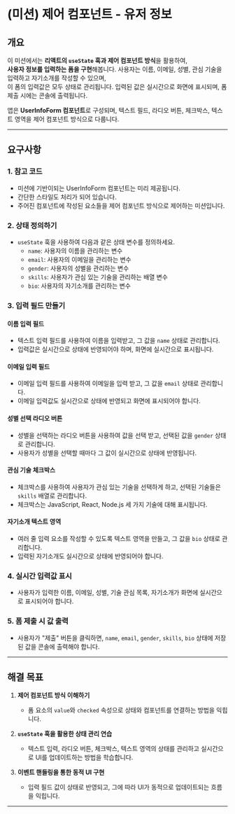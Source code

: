 # (미션) 제어 컴포넌트 - 유저 정보

## 개요

이 미션에서는 **리액트의 `useState` 훅과 제어 컴포넌트 방식**을 활용하여,  
**사용자 정보를 입력하는 폼을 구현**해봅니다. 사용자는 이름, 이메일, 성별, 관심 기술을 입력하고 자기소개를 작성할 수 있으며,  
이 폼의 입력값은 모두 상태로 관리됩니다. 입력된 값은 실시간으로 화면에 표시되며, 폼 제출 시에는 콘솔에 출력됩니다.

앱은 **UserInfoForm 컴포넌트**로 구성되며, 텍스트 필드, 라디오 버튼, 체크박스, 텍스트 영역을 제어 컴포넌트 방식으로 다룹니다.

---

## 요구사항

### 1. 참고 코드

- 미션에 기반이되는 UserInfoForm 컴포넌트는 미리 제공됩니다.
- 간단한 스타일도 처리가 되어 있습니다.
- 주어진 컴포넌트에 작성된 요소들을 제어 컴포넌트 방식으로 제어하는 미션입니다.

### 2. 상태 정의하기

- `useState` 훅을 사용하여 다음과 같은 상태 변수를 정의하세요.
  - `name`: 사용자의 이름을 관리하는 변수
  - `email`: 사용자의 이메일을 관리하는 변수
  - `gender`: 사용자의 성별을 관리하는 변수
  - `skills`: 사용자가 관심 있는 기술을 관리하는 배열 변수
  - `bio`: 사용자의 자기소개를 관리하는 변수

### 3. 입력 필드 만들기

#### 이름 입력 필드

- 텍스트 입력 필드를 사용하여 이름을 입력받고, 그 값을 `name` 상태로 관리합니다.
- 입력값은 실시간으로 상태에 반영되어야 하며, 화면에 실시간으로 표시됩니다.

#### 이메일 입력 필드

- 이메일 입력 필드를 사용하여 이메일을 입력 받고, 그 값을 `email` 상태로 관리합니다.
- 이메일 입력값도 실시간으로 상태에 반영되고 화면에 표시되어야 합니다.

#### 성별 선택 라디오 버튼

- 성별을 선택하는 라디오 버튼을 사용하여 값을 선택 받고, 선택된 값을 `gender` 상태로 관리합니다.
- 사용자가 성별을 선택할 때마다 그 값이 실시간으로 상태에 반영됩니다.

#### 관심 기술 체크박스

- 체크박스를 사용하여 사용자가 관심 있는 기술을 선택하게 하고, 선택된 기술들은 `skills` 배열로 관리합니다.
- 체크박스는 JavaScript, React, Node.js 세 가지 기술에 대해 표시됩니다.

#### 자기소개 텍스트 영역

- 여러 줄 입력 요소를 작성할 수 있도록 텍스트 영역을 만들고, 그 값을 `bio` 상태로 관리합니다.
- 입력된 자기소개도 실시간으로 상태에 반영되어야 합니다.

### 4. 실시간 입력값 표시

- 사용자가 입력한 이름, 이메일, 성별, 기술 관심 목록, 자기소개가 화면에 실시간으로 표시되어야 합니다.

### 5. 폼 제출 시 값 출력

- 사용자가 "제출" 버튼을 클릭하면, `name`, `email`, `gender`, `skills`, `bio` 상태에 저장된 값을 콘솔에 출력해야 합니다.

---

## 해결 목표

1. **제어 컴포넌트 방식 이해하기**

   - 폼 요소의 `value`와 `checked` 속성으로 상태와 컴포넌트를 연결하는 방법을 익힙니다.

2. **`useState` 훅을 활용한 상태 관리 연습**

   - 텍스트 입력, 라디오 버튼, 체크박스, 텍스트 영역의 상태를 관리하고 실시간으로 UI를 업데이트하는 방법을 학습합니다.

3. **이벤트 핸들링을 통한 동적 UI 구현**
   - 입력 필드 값이 상태로 반영되고, 그에 따라 UI가 동적으로 업데이트되는 흐름을 익힙니다.

---
